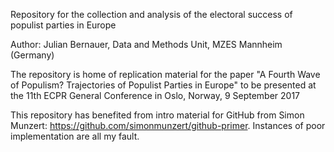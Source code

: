 Repository for the collection and analysis of the electoral success of populist parties in Europe 

Author:
Julian Bernauer, Data and Methods Unit, MZES Mannheim (Germany) 

The repository is home of replication material for the paper "A Fourth Wave of Populism? Trajectories of Populist Parties in Europe" to be presented at the 11th ECPR General Conference in Oslo, Norway, 9 September 2017

This repository has benefited from intro material for GitHub from Simon Munzert:
https://github.com/simonmunzert/github-primer. Instances of poor implementation are all my fault. 
